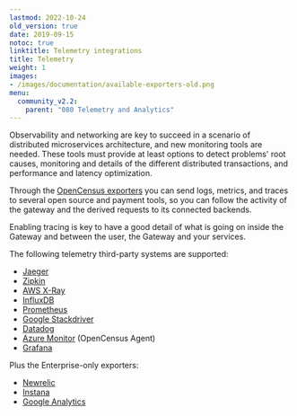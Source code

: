 ```yaml
---
lastmod: 2022-10-24
old_version: true
date: 2019-09-15
notoc: true
linktitle: Telemetry integrations
title: Telemetry
weight: 1
images:
- /images/documentation/available-exporters-old.png
menu:
  community_v2.2:
    parent: "080 Telemetry and Analytics"
---
```

Observability and networking are key to succeed in a scenario of distributed microservices architecture, and new monitoring tools are needed. These tools must provide at least options to detect problems' root causes, monitoring and details of the different distributed transactions, and performance and latency optimization.

Through the [OpenCensus exporters](/docs/v2.2/telemetry/opencensus/) you can send logs, metrics, and traces to several open source and payment tools, so you can follow the activity of the gateway and the derived requests to its connected backends.

Enabling tracing is key to have a good detail of what is going on inside the Gateway and between the user, the Gateway and your services.

The following telemetry third-party systems are supported:

- [Jaeger](/docs/v2.2/telemetry/jaeger/)
- [Zipkin](/docs/v2.2/telemetry/zipkin/)
- [AWS X-Ray](/docs/v2.2/telemetry/xray/)
- [InfluxDB](/docs/v2.2/telemetry/influxdb/)
- [Prometheus](/docs/v2.2/telemetry/prometheus/)
- [Google Stackdriver](/docs/v2.2/telemetry/stackdriver/)
- [Datadog](/docs/v2.2/telemetry/datadog/)
- [Azure Monitor](/docs/v2.2/telemetry/opencensus/) (OpenCensus Agent)
- [Grafana](/docs/v2.2/telemetry/grafana/)

Plus the Enterprise-only exporters:

- [Newrelic](/docs/enterprise/telemetry/newrelic/)
- [Instana](/docs/enterprise/v2.3/telemetry/instana/)
- [Google Analytics](/docs/enterprise/v2.3/telemetry/google-analytics/ )
